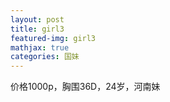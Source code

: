 ```yaml
---
layout: post
title: girl3
featured-img: girl3
mathjax: true
categories: 国妹
---
```


价格1000p，胸围36D，24岁，河南妹